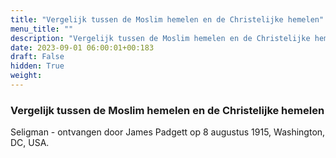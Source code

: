 ```yaml
---
title: "Vergelijk tussen de Moslim hemelen en de Christelijke hemelen"
menu_title: ""
description: "Vergelijk tussen de Moslim hemelen en de Christelijke hemelen"
date: 2023-09-01 06:00:01+00:183
draft: False
hidden: True
weight:
---
```

### Vergelijk tussen de Moslim hemelen en de Christelijke hemelen

Seligman - ontvangen door James Padgett op 8 augustus 1915, Washington, DC, USA.
